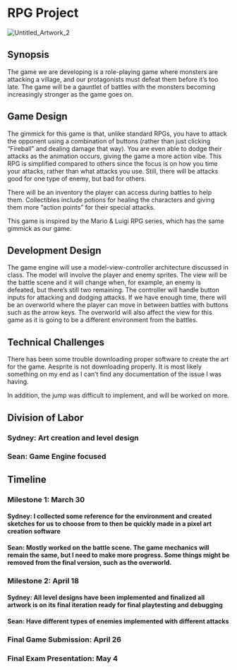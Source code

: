 # RPG Project

![Untitled_Artwork_2](https://user-images.githubusercontent.com/102317619/229022181-9372d592-ae61-4298-ae21-7883e0e446cc.png)


## Synopsis
The game we are developing is a role-playing game where monsters are attacking a village, and our protagonists must defeat them before it’s too late. The game will be a gauntlet of battles with the monsters becoming increasingly stronger as the game goes on. 

## Game Design
The gimmick for this game is that, unlike standard RPGs, you have to attack the opponent using a combination of buttons (rather than just clicking “Fireball” and dealing damage that way). You are even able to dodge their attacks as the animation occurs, giving the game a more action vibe. This RPG is simplified compared to others since the focus is on how you time your attacks, rather than what attacks you use. Still, there will be attacks good for one type of enemy, but bad for others.

There will be an inventory the player can access during battles to help them. Collectibles include potions for healing the characters and giving them more “action points” for their special attacks.

This game is inspired by the Mario & Luigi RPG series, which has the same gimmick as our game.

## Development Design
The game engine will use a model-view-controller architecture discussed in class. The model will involve the player and enemy sprites. The view will be the battle scene and it will change when, for example, an enemy is defeated, but there’s still two remaining. The controller will handle button inputs for attacking and dodging attacks. If we have enough time, there will be an overworld where the player can move in between battles with buttons such as the arrow keys. The overworld will also affect the view for this game as it is going to be a different environment from the battles.

## Technical Challenges
There has been some trouble downloading proper software to create the art for the game. Aesprite is not downloading properly. It is most likely something on my end as I can’t find any documentation of the issue I was having.

In addition, the jump was difficult to implement, and will be worked on more.

## Division of Labor
### Sydney: Art creation and level design
### Sean: Game Engine focused

## Timeline
### Milestone 1: March 30
#### Sydney: I collected some reference for the environment and created sketches for us to choose from to then be quickly made in a pixel art creation software
#### Sean: Mostly worked on the battle scene. The game mechanics will remain the same, but I need to make more progress. Some things might be removed from the final version, such as the overworld.
### Milestone 2: April 18
#### Sydney: All level designs have been implemented and finalized all artwork is on its final iteration ready for final playtesting and debugging
#### Sean: Have different types of enemies implemented with different attacks
### Final Game Submission: April 26
### Final Exam Presentation: May 4

